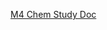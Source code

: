 [M4 Chem Study Doc](https://docs.google.com/document/d/1lfJoaY-jkZvCuGLEO14wYV6XQbLdRXi49gzdBHsoLTo/edit?usp=sharing)